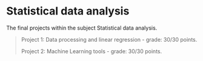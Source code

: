 # Statistical data analysis
The final projects within the subject Statistical data analysis.

> Project 1: Data processing and linear regression - grade: 30/30 points.
> 
> Project 2: Machine Learning tools - grade: 30/30 points.
